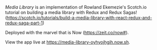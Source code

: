 *Media Library* is an implementation of Rowland Ekemezie's Scotch.io tutorial on building a media library with Redux and Redux Sagas!
(https://scotch.io/tutorials/build-a-media-library-with-react-redux-and-redux-saga-part-1)

Deployed with the marvel that is Now (https://zeit.co/now#).

View the app live at https://media-library-oyhyojhgih.now.sh.
